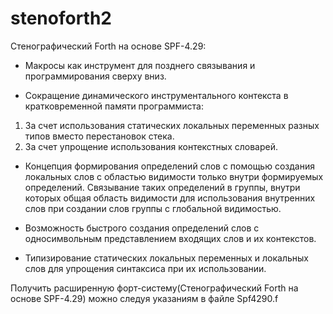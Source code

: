 # stenoforth2
Стенографический Forth на основе SPF-4.29:

- Макросы как инструмент для позднего связывания и программирования сверху вниз.

- Сокращение динамического инструментального контекста в кратковременной памяти программиста:
1. За счет использования статических локальных переменных разных типов вместо перестановок стека.
2. За счет упрощение использования контекстных словарей.
   
- Концепция формирования определений слов с помощью создания локальных слов с областью видимости
только внутри формируемых определений.
Связывание таких определений в группы, внутри которых общая область видимости для использования
внутренних слов при создании слов группы с глобальной видимостью.

 - Возможность быстрого создания определений слов с односимвольным представлением входящих слов
   и их контекстов.

 - Типизирование статических локальных переменных и локальных слов для упрощения синтаксиса при их использовании.
 

Получить расширенную форт-систему(Стенографический Forth на основе SPF-4.29) можно следуя указаниям в файле Spf4290.f


